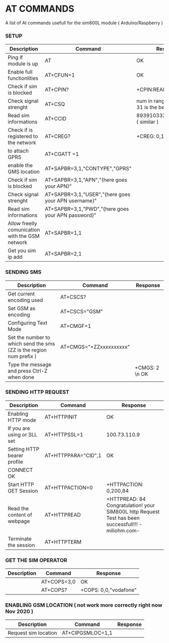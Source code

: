 # AT COMMANDS

A list of At commands usefull for the sim800L module ( Arduino/Raspberry )

### SETUP

| Description                 | Command                        | Response                       |
|-------------                | -------------                  | -------------                  |
| Ping if module is up        | AT                  | OK                   |
| Enable full functionlities                | AT+CFUN=1                   | OK                  |
| Check if sim is blocked                | AT+CPIN?                   | +CPIN:READY                 |
| Check signal strenght                | AT+CSQ                   | num in range of 0 - 31 ( 31 is the best )                 |
| Read sim informations                | AT+CCID                  | 8939103320004650065f ( similar ) |
| Check if is registered to the network                | AT+CREG?                   | +CREG: 0,1 |
| to attach GPRS        | AT+CGATT =1                  |               |
| enable the GMS location                 | AT+SAPBR=3,1,"CONTYPE","GPRS"                    |                  |
| Check if sim is blocked                | AT+SAPBR=3,1,"APN","{here goes your APN}"                   | |
| Check signal strenght                | AT+SAPBR=3,1,"USER","{here goes your APN username}"                   | |
| Read sim informations                | AT+SAPBR=3,1,"PWD","{here goes your APN password}"                 | |
| Allow freelly comunication with the GSM network    | AT+SAPBR=1,1                   |  |
| Get you sim ip add            | AT+SAPBR=2,1                  |  |

### SENDING SMS 

| Description                 | Command                        | Response                       |
|-------------                | -------------                  | -------------                  |
| Get current encoding used        | AT+CSCS?                  |               |
| Set GSM as encoding                 | AT+CSCS="GSM"                    |                  |
| Configuring Text Mode               | AT+CMGF=1                   |       |
| Set the number to which send the sms (ZZ is the region num prefix )   | AT+CMGS="+ZZxxxxxxxxxx" |
| Type the message and press Ctrl-Z when done               |   | +CMGS: 2 \n OK|

### SENDING HTTP REQUEST

| Description                 | Command                        | Response                       |
|-------------                | -------------                  | -------------                  |
| Enabling HTTP mode       |  AT+HTTPINIT                 |       	OK        |
|  If you are using or SLL set                 | AT+HTTPSSL=1                   |   100.73.110.9               |
| Setting HTTP bearer profile               | AT+HTTPPARA="CID",1                  | OK
CONNECT OK      |
| Start HTTP GET Session    | AT+HTTPACTION=0 | +HTTPACTION: 0,200,84 |
| Read the content of webpage  | AT+HTTPREAD |  +HTTPREAD: 84 Congratulation! your SIM800L http Request Test has been successfull!!! -miliohm.com- |
| Terminate the session   | AT+HTTPTERM |    |

### GET THE SIM OPERATOR

| Description                 | Command                        | Response                       |
|-------------                | -------------                  | -------------                  |
|        | AT+COPS=3,0                  |       	OK        |
|                 | AT+COPS?                    |   +COPS: 0,0,"vodafone"              |

### ENABLING GSM LOCATION ( not work more correctly right now Nov 2020 )

| Description                 | Command                        | Response                       |
|-------------                | -------------                  | -------------                  |
| Request sim location           | AT+CIPGSMLOC=1,1               |  |

